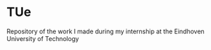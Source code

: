 # TUe
Repository of the work I made during my internship at the Eindhoven University of Technology 
